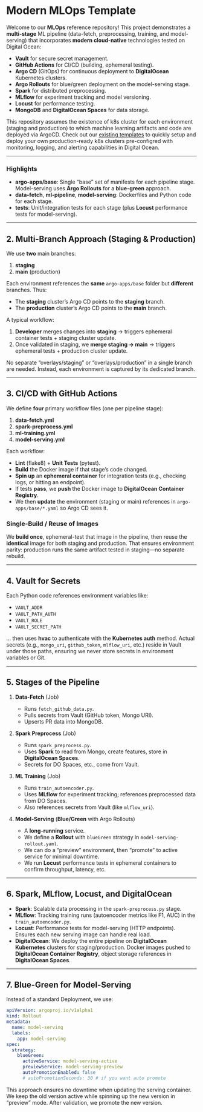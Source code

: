 # Modern MLOps Template

Welcome to our **MLOps** reference repository! This project demonstrates a **multi-stage** ML pipeline (data-fetch, preprocessing, training, and model-serving) that incorporates **modern cloud-native** technologies tested on Digital Ocean:

- **Vault** for secure secret management.
- **GitHub Actions** for CI/CD (building, ephemeral testing).
- **Argo CD** (GitOps) for continuous deployment to **DigitalOcean** Kubernetes clusters.
- **Argo Rollouts** for blue/green deployment on the model-serving stage.
- **Spark** for distributed preprocessing.
- **MLflow** for experiment tracking and model versioning.
- **Locust** for performance testing.
- **MongoDB** and **DigitalOcean Spaces** for data storage.


This repository assumes the existence of k8s cluster for each environment (staging and production) to which machine learning artifacts and code are deployed via ArgoCD. Check out our [existing templates](https://github.com/hadii-tech/cloud-infra) to quickly setup and deploy your own production-ready k8s clusters pre-configred with monitoring, logging, and alerting capabilities in Digital Ocean.

---


### Highlights

- **argo-apps/base**: Single “base” set of manifests for each pipeline stage. Model-serving uses **Argo Rollouts** for a **blue-green** approach.
- **data-fetch**, **ml-pipeline**, **model-serving**: Dockerfiles and Python code for each stage.
- **tests**: Unit/integration tests for each stage (plus **Locust** performance tests for model-serving).

---

## 2. Multi-Branch Approach (Staging & Production)

We use **two** main branches:

1. **staging**  
2. **main** (production)

Each environment references the **same** `argo-apps/base` folder but **different** branches. Thus:
- The **staging** cluster’s Argo CD points to the **staging** branch.  
- The **production** cluster’s Argo CD points to the **main** branch.  

A typical workflow:
1. **Developer** merges changes into **staging** → triggers ephemeral container tests + staging cluster update.
2. Once validated in staging, we **merge staging → main** → triggers ephemeral tests + production cluster update.

No separate “overlays/staging” or “overlays/production” in a single branch are needed. Instead, each environment is captured by its dedicated branch.

---

## 3. CI/CD with GitHub Actions

We define **four** primary workflow files (one per pipeline stage):

1. **data-fetch.yml**
2. **spark-preprocess.yml**
3. **ml-training.yml**
4. **model-serving.yml**

Each workflow:

- **Lint** (flake8) + **Unit Tests** (pytest).
- **Build** the Docker image if that stage’s code changed.
- **Spin up** an **ephemeral container** for integration tests (e.g., checking logs, or hitting an endpoint).
- If tests **pass**, we **push** the Docker image to **DigitalOcean Container Registry**.
- We then **update** the environment (staging or main) references in `argo-apps/base/*.yaml` so Argo CD sees it.

### Single-Build / Reuse of Images

We **build once**, ephemeral-test that image in the pipeline, then reuse the **identical** image for both staging and production. That ensures environment parity: production runs the same artifact tested in staging—no separate rebuild.

---

## 4. Vault for Secrets

Each Python code references environment variables like:

- `VAULT_ADDR`
- `VAULT_PATH_AUTH`
- `VAULT_ROLE`
- `VAULT_SECRET_PATH`

… then uses **hvac** to authenticate with the **Kubernetes auth** method. Actual secrets (e.g., `mongo_uri`, `github_token`, `mlflow_uri`, etc.) reside in Vault under those paths, ensuring we never store secrets in environment variables or Git.

---

## 5. Stages of the Pipeline

1. **Data-Fetch** (Job)  
   - Runs `fetch_github_data.py`.  
   - Pulls secrets from Vault (GitHub token, Mongo URI).  
   - Upserts PR data into MongoDB.

2. **Spark Preprocess** (Job)  
   - Runs `spark_preprocess.py`.  
   - Uses **Spark** to read from Mongo, create features, store in **DigitalOcean Spaces**.  
   - Secrets for DO Spaces, etc., come from Vault.

3. **ML Training** (Job)  
   - Runs `train_autoencoder.py`.  
   - Uses **MLflow** for experiment tracking; references preprocessed data from DO Spaces.  
   - Also references secrets from Vault (like `mlflow_uri`).

4. **Model-Serving** (**Blue/Green** with Argo Rollouts)  
   - A **long-running** service.  
   - We define a **Rollout** with `blueGreen` strategy in `model-serving-rollout.yaml`.  
   - We can do a “preview” environment, then “promote” to active service for minimal downtime.  
   - We run **Locust** performance tests in ephemeral containers to confirm throughput, latency, etc.

---

## 6. Spark, MLflow, Locust, and DigitalOcean

- **Spark**: Scalable data processing in the `spark-preprocess.py` stage.  
- **MLflow**: Tracking training runs (autoencoder metrics like F1, AUC) in the `train_autoencoder.py`.  
- **Locust**: Performance tests for model-serving (HTTP endpoints). Ensures each new serving image can handle real load.  
- **DigitalOcean**: We deploy the entire pipeline on **DigitalOcean Kubernetes** clusters for staging/production. Docker images pushed to **DigitalOcean Container Registry**, object storage references in **DigitalOcean Spaces**.

---

## 7. Blue-Green for Model-Serving

Instead of a standard Deployment, we use:

```yaml
apiVersion: argoproj.io/v1alpha1
kind: Rollout
metadata:
  name: model-serving
  labels:
    app: model-serving
spec:
  strategy:
    blueGreen:
      activeService: model-serving-active
      previewService: model-serving-preview
      autoPromotionEnabled: false
      # autoPromotionSeconds: 30 # if you want auto promote
```
This approach ensures no downtime when updating the serving container. We keep the old version active while spinning up the new version in “preview” mode. After validation, we promote the new version.

